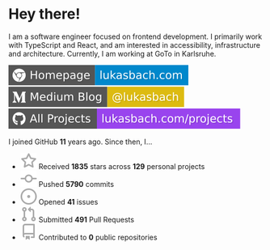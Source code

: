 # Hey there!

I am a software engineer focused on frontend development. I primarily work with TypeScript and React, and am interested in accessibility, infrastructure and architecture. Currently, I am working at GoTo in Karlsruhe.

[![Homepage](./icons/homepage.svg)](https://lukasbach.com)
[![Medium Blog](./icons/medium.svg)](https://medium.com/@lukasbach)
[![My Projects](./icons/projects.svg)](https://lukasbach.com/projects)

I joined GitHub **11** years ago. Since then, I...

- ![](./icons/star.svg) Received **1835** stars across **129** personal projects
- ![](./icons/commit.svg) Pushed **5790** commits
- ![](./icons/issues.svg) Opened **41** issues
- ![](./icons/pr.svg) Submitted **491** Pull Requests
- ![](./icons/repo.svg) Contributed to **0** public repositories

